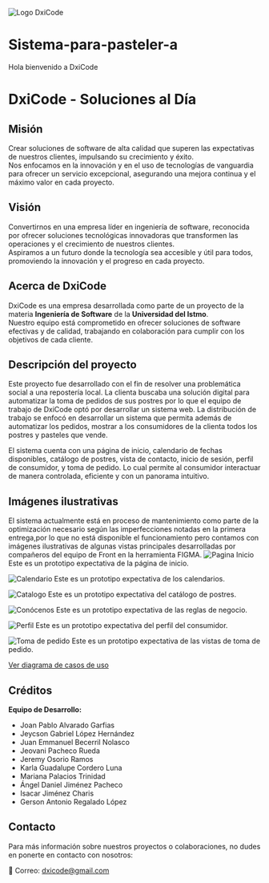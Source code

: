![Logo DxiCode](img/Logo_oficial.png)

# Sistema-para-pasteler-a
Hola bienvenido a DxiCode

# DxiCode - Soluciones al Día

## Misión
Crear soluciones de software de alta calidad que superen las expectativas de nuestros clientes, impulsando su crecimiento y éxito.  
Nos enfocamos en la innovación y en el uso de tecnologías de vanguardia para ofrecer un servicio excepcional, asegurando una mejora continua y el máximo valor en cada proyecto.

## Visión
Convertirnos en una empresa líder en ingeniería de software, reconocida por ofrecer soluciones tecnológicas innovadoras que transformen las operaciones y el crecimiento de nuestros clientes.  
Aspiramos a un futuro donde la tecnología sea accesible y útil para todos, promoviendo la innovación y el progreso en cada proyecto.

## Acerca de DxiCode
DxiCode es una empresa desarrollada como parte de un proyecto de la materia **Ingeniería de Software** de la **Universidad del Istmo**.  
Nuestro equipo está comprometido en ofrecer soluciones de software efectivas y de calidad, trabajando en colaboración para cumplir con los objetivos de cada cliente.

## Descripción del proyecto
Este proyecto fue desarrollado con el fin de resolver una problemática social a una repostería local. La clienta buscaba una solución digital para automatizar la toma de pedidos de sus postres por lo que el equipo de trabajo de DxiCode optó por desarrollar un sistema web.
La distribución de trabajo se enfocó en desarrollar un sistema que permita además de automatizar los pedidos, mostrar a los consumidores de la clienta todos los postres y pasteles que vende.

El sistema cuenta con una página de inicio, calendario de fechas disponibles, catálogo de postres, vista de contacto, inicio de sesión, perfil de consumidor, y toma de pedido. Lo cual permite al consumidor interactuar de manera controlada, eficiente y con un panorama intuitivo.

## Imágenes ilustrativas
El sistema actualmente está en proceso de mantenimiento como parte de la optimización necesario según las imperfecciones notadas en la primera entrega,por lo que no está disponible el funcionamiento pero contamos con imágenes ilustrativas de algunas vistas principales desarrolladas por compañeros del equipo de Front en la herramienta FIGMA.
![Pagina Inicio](img/inicio.png)
Este es un prototipo expectativa de la página de inicio.

![Calendario](img/calendario.png)
Este es un prototipo expectativa de los calendarios.

![Catalogo](img/catalogo.png)
Este es un prototipo expectativa del catálogo de postres.

![Conócenos](img/conocenos.png)
Este es un prototipo expectativa de las reglas de negocio.

![Perfil](img/perfil.png)
Este es un prototipo expectativa del perfil del consumidor.

![Toma de pedido](img/pedido.png)
Este es un prototipo expectativa de las vistas de toma de pedido.


[Ver diagrama de casos de uso](docs/Modelodecasosdeuso.pdf)



## Créditos

**Equipo de Desarrollo:**
- Joan Pablo Alvarado Garfias
- Jeycson Gabriel López Hernández
- Juan Emmanuel Becerril Nolasco
- Jeovani Pacheco Rueda
- Jeremy Osorio Ramos
- Karla Guadalupe Cordero Luna
- Mariana Palacios Trinidad
- Ángel Daniel Jiménez Pacheco
- Isacar Jiménez Charis
- Gerson Antonio Regalado López

## Contacto
Para más información sobre nuestros proyectos o colaboraciones, no dudes en ponerte en contacto con nosotros:

📧 Correo: dxicode@gmail.com

